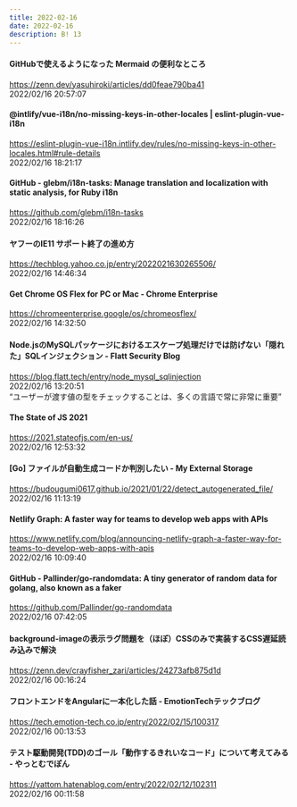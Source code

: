 ```yaml
---
title: 2022-02-16
date: 2022-02-16
description: B! 13
---
```


#### GitHubで使えるようになった Mermaid の便利なところ
https://zenn.dev/yasuhiroki/articles/dd0feae790ba41<br>
2022/02/16 20:57:07<br>


#### @intlify/vue-i18n/no-missing-keys-in-other-locales | eslint-plugin-vue-i18n
https://eslint-plugin-vue-i18n.intlify.dev/rules/no-missing-keys-in-other-locales.html#rule-details<br>
2022/02/16 18:21:17<br>


#### GitHub - glebm/i18n-tasks: Manage translation and localization with static analysis, for Ruby i18n
https://github.com/glebm/i18n-tasks<br>
2022/02/16 18:16:26<br>


#### ヤフーのIE11 サポート終了の進め方
https://techblog.yahoo.co.jp/entry/2022021630265506/<br>
2022/02/16 14:46:34<br>


#### Get Chrome OS Flex for PC or Mac - Chrome Enterprise
https://chromeenterprise.google/os/chromeosflex/<br>
2022/02/16 14:32:50<br>


#### Node.jsのMySQLパッケージにおけるエスケープ処理だけでは防げない「隠れた」SQLインジェクション - Flatt Security Blog
https://blog.flatt.tech/entry/node_mysql_sqlinjection<br>
2022/02/16 13:20:51<br>
“ユーザーが渡す値の型をチェックすることは、多くの言語で常に非常に重要”


#### The State of JS 2021
https://2021.stateofjs.com/en-us/<br>
2022/02/16 12:53:32<br>


#### [Go] ファイルが自動生成コードか判別したい - My External Storage
https://budougumi0617.github.io/2021/01/22/detect_autogenerated_file/<br>
2022/02/16 11:13:19<br>


#### Netlify Graph: A faster way for teams to develop web apps with APIs
https://www.netlify.com/blog/announcing-netlify-graph-a-faster-way-for-teams-to-develop-web-apps-with-apis<br>
2022/02/16 10:09:40<br>


#### GitHub - Pallinder/go-randomdata: A tiny generator of random data for golang, also known as a faker
https://github.com/Pallinder/go-randomdata<br>
2022/02/16 07:42:05<br>


#### background-imageの表示ラグ問題を（ほぼ）CSSのみで実装するCSS遅延読み込みで解決
https://zenn.dev/crayfisher_zari/articles/24273afb875d1d<br>
2022/02/16 00:16:24<br>


#### フロントエンドをAngularに一本化した話 - EmotionTechテックブログ
https://tech.emotion-tech.co.jp/entry/2022/02/15/100317<br>
2022/02/16 00:13:53<br>


#### テスト駆動開発(TDD)のゴール「動作するきれいなコード」について考えてみる - やっとむでぽん
https://yattom.hatenablog.com/entry/2022/02/12/102311<br>
2022/02/16 00:11:58<br>


